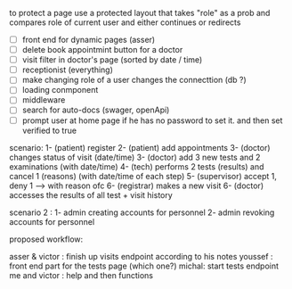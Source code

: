 to protect a page use a protected layout that takes "role" as a prob and compares role of current user and either continues or redirects 


  - [ ] front end for dynamic pages (asser)
  - [ ] delete book appointmint button for a doctor 
  - [ ] visit filter in doctor's page (sorted by date / time) 
  - [ ] receptionist (everything)
  - [ ] make changing role of a user changes the connecttion (db ?)
  - [ ] loading conmponent
  - [ ] middleware 
  - [ ] search for auto-docs (swager, openApi)
  - [ ] prompt user at home page if he has no password to set it. and then set verified to true 

  scenario: 
  1- (patient) register 
  2- (patient) add appointments 
  3- (doctor) changes status of visit (date/time)
  3- (doctor) add 3 new tests and 2 examinations (with date/time)
  4- (tech) performs 2 tests (results) and cancel 1 (reasons) (with date/time of each step)
  5- (supervisor) accept 1, deny 1 --> with reason ofc
  6- (registrar) makes a new visit 
  6- (doctor) accesses the results of all test + visit history 


scenario 2 : 
1- admin creating accounts for personnel 
2- admin revoking accounts for personnel 


proposed workflow: 

asser & victor : finish up visits endpoint according to his notes 
youssef : front end part for the tests page (which one?)
michal: start tests endpoint 
me and victor : help and then functions 
